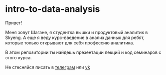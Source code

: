 # intro-to-data-analysis
Привет! 


Меня зовут Шагане, я студентка вышки и продуктовый аналитик в Skyeng. А еще я веду курс-введение в анализ данных для ребят, которые только открывают для себя профессию аналитика.


В этом репозитории ты найдешь презентации лекций и код семинаров с этого курса. 

Не стесняйся писать в [телеграм](https://t.me/mir_shn) или [vk](https://vk.com/mirshn)
